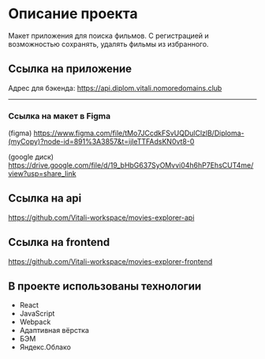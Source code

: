 # Описание проекта
Макет приложения для поиска фильмов. С регистрацией и возможностью сохранять, удалять фильмы из избранного.

## Ссылка на приложение
Адрес для бэкенда:  https://api.diplom.vitali.nomoredomains.club

-----

### Ссылка на макет в Figma
(figma) https://www.figma.com/file/tMo7JCcdkFSvUQDulClzlB/Diploma-(myCopy)?node-id=891%3A3857&t=ijleTTFAdsKN0vt8-0

(google диск) https://drive.google.com/file/d/19_bHbG637SyOMvvi04h6hP7EhsCUT4me/view?usp=share_link

## Ссылка на api
https://github.com/Vitali-workspace/movies-explorer-api

## Ссылка на frontend
https://github.com/Vitali-workspace/movies-explorer-frontend


## В проекте использованы технологии
- React
- JavaScript
- Webpack
- Адаптивная вёрстка
- БЭМ
- Яндекс.Облако

